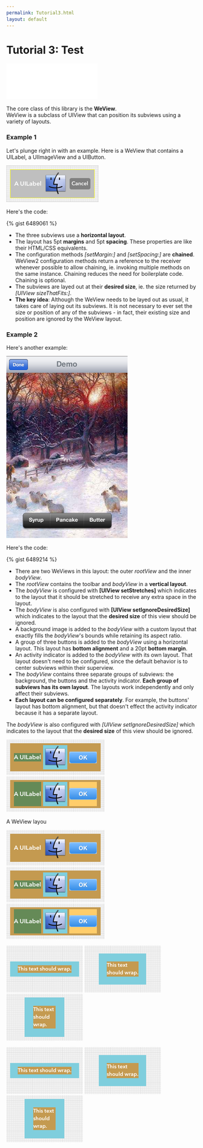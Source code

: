 ```yaml
---
permalink: Tutorial3.html
layout: default
---
```




Tutorial 3: Test
==

<!-- TEMPLATE START -->

<EMBED SRC="videos/video-633796AA-99BC-4296-853C-CD30D8AD2EE0-54898-00058943C9E1C927.mov" WIDTH="241" HEIGHT="94" AUTOPLAY="true" CONTROLLER="false" LOOP="true" PLUGINSPAGE="http://www.apple.com/quicktime/" />
	
The core class of this library is the __WeView__.  
WeView is a subclass of UIView that can position its subviews using a variety of layouts.

### Example 1

Let's plunge right in with an example.  Here is a WeView that contains a UILabel, a UIImageView and a UIButton.

![Layout Snapshot](images/snapshot-C8C60F9D-AE44-4405-B077-A3EAC0636E31-90246-0004232B38E3D685-2.png)

Here's the code:

{% gist 6489061 %}

* The three subviews use a __horizontal layout__.  
* The layout has 5pt __margins__ and 5pt __spacing__.  These properties are like their HTML/CSS equivalents.
* The configuration methods _\[setMargin:\]_ and _\[setSpacing:\]_ are __chained__.  WeView2 configuration methods return a reference to the receiver whenever possible to allow chaining, ie. invoking multiple methods on the same instance. Chaining reduces the need for boilerplate code. Chaining is optional. 
* The subviews are layed out at their __desired size__, ie. the size returned by _\[UIView sizeThatFits:\]_.
* __The key idea__: Although the WeView needs to be layed out as usual, it takes care of laying out its subviews.  It is not necessary to ever set the size or position of any of the subviews - in fact, their existing size and position are ignored by the WeView layout.

### Example 2

Here's another example:

![Layout Snapshot](images/iphone_example.png)

Here's the code:

{% gist 6489214 %}

* There are two WeViews in this layout: the outer _rootView_ and the inner _bodyView_.  
* The _rootView_ contains the toolbar and _bodyView_ in a __vertical layout__.
* The _bodyView_ is configured with __\[UIView setStretches\]__ which indicates to the layout that it 
should be stretched to receive any extra space in the layout.
* The _bodyView_ is also configured with __\[UIView setIgnoreDesiredSize\]__ which indicates to the layout that the __desired size__ of this view should be ignored.
* A background image is added to the _bodyView_ with a custom layout that exactly fills the _bodyView_'s bounds while retaining its aspect ratio.
* A group of three buttons is added to the _bodyView_ using a horizontal layout.  This layout has __bottom alignment__ and a 20pt __bottom margin__.
* An activity indicator is added to the _bodyView_ with its own layout.  That layout doesn't need to be configured, since the default behavior is to center subviews within their superview.
* The _bodyView_ contains three separate groups of subviews: the background, the buttons and the activity indicator.  __Each group of subviews has its own layout__.  The layouts work independently and only affect their subviews.  
* __Each layout can be configured separately__.  For example, the buttons' layout has bottom alignment, but that doesn't effect the activity indicator because it has a separate layout.
 



The _bodyView_ is also configured with _\[UIView setIgnoreDesiredSize\]_ which indicates to the layout that the __desired size__ of this view should be ignored.


![Layout Snapshot](images/snapshot-397477B6-5DFF-4EFE-981D-9F1A287DA87F-81210-0003C33F3794A10F-1.png)
![Layout Snapshot](images/snapshot-397477B6-5DFF-4EFE-981D-9F1A287DA87F-81210-0003C33F3794A10F-0.png)

A WeView layou

![Layout Snapshot](images/snapshot-397477B6-5DFF-4EFE-981D-9F1A287DA87F-81210-0003C33F3794A10F-2.png)
![Layout Snapshot](images/snapshot-397477B6-5DFF-4EFE-981D-9F1A287DA87F-81210-0003C33F3794A10F-1.png)
![Layout Snapshot](images/snapshot-397477B6-5DFF-4EFE-981D-9F1A287DA87F-81210-0003C33F3794A10F-0.png)



![Layout Snapshot](images/snapshot-0-0.png)
![Layout Snapshot](images/snapshot-0-1.png)
![Layout Snapshot](images/snapshot-0-2.png)


![Layout Snapshot](images/snapshot-0-0.png)
![Layout Snapshot](images/snapshot-0-1.png)
![Layout Snapshot](images/snapshot-0-2.png)

<!-- TEMPLATE END -->

